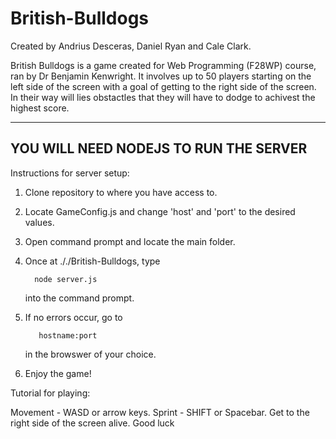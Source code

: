 # British-Bulldogs                 
Created by Andrius Desceras, Daniel Ryan and Cale Clark.
                  
British Bulldogs is a game created for Web Programming (F28WP) course, ran by Dr Benjamin Kenwright.
It involves up to 50 players starting on the left side of the screen with a goal of getting to the right side of the screen. In their way will lies obstactles that they will have to dodge to achivest the highest score.





--------------------------------------
YOU WILL NEED NODEJS TO RUN THE SERVER
--------------------------------------
Instructions for server setup:

1. Clone repository to where you have access to.

2. Locate GameConfig.js and change 'host' and 'port' to the desired values.

3. Open command prompt and locate the main folder.

4. Once at ././British-Bulldogs, type 

         node server.js
         
   into the command prompt.
   
5. If no errors occur, go to

          hostname:port
          
   in the browswer of your choice.
   
6. Enjoy the game!


Tutorial for playing:

Movement - WASD or arrow keys.
Sprint - SHIFT or Spacebar.
Get to the right side of the screen alive. Good luck
